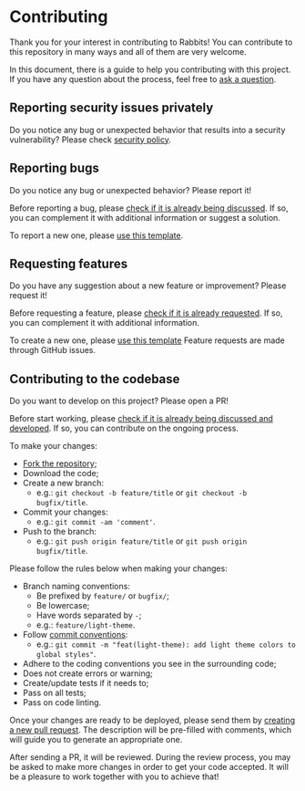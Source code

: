 # Contributing

Thank you for your interest in contributing to Rabbits! You can contribute to this repository in many ways and all of them are very welcome.

In this document, there is a guide to help you contributing with this project. If you have any question about the process, feel free to [ask a question](https://github.com/ondanieldev/rabbits-mobile/issues/new?labels=question&template=3_question.yml).

## Reporting security issues privately

Do you notice any bug or unexpected behavior that results into a security vulnerability? Please check [security policy](https://github.com/ondanieldev/rabbits-mobile/blob/master/SECURITY.md).

## Reporting bugs

Do you notice any bug or unexpected behavior? Please report it!

Before reporting a bug, please [check if it is already being discussed](https://github.com/ondanieldev/rabbits-mobile/issues?labels=bug). If so, you can complement it with additional information or suggest a solution.

To report a new one, please [use this template](https://github.com/ondanieldev/rabbits-mobile/issues/new?labels=bug&template=1_bug_report.yml).

## Requesting features

Do you have any suggestion about a new feature or improvement? Please request it!

Before requesting a feature, please [check if it is already requested](https://github.com/ondanieldev/rabbits-mobile/issues?labels=enhancement). If so, you can complement it with additional information.

To create a new one, please [use this template](https://github.com/ondanieldev/rabbits-mobile/issues/new?labels=enhancement&template=2_feature_request.yml)
Feature requests are made through GitHub issues.

## Contributing to the codebase

Do you want to develop on this project? Please open a PR!

Before start working, please [check if it is already being discussed and developed](https://github.com/ondanieldev/rabbits-mobile/issues). If so, you can contribute on the ongoing process.

To make your changes:

- [Fork the repository](https://github.com/ondanieldev/rabbits-mobile/fork);
- Download the code;
- Create a new branch:
  - e.g.: `git checkout -b feature/title` or `git checkout -b bugfix/title`.
- Commit your changes:
  - e.g.: `git commit -am 'comment'`.
- Push to the branch:
  - e.g.: `git push origin feature/title` or `git push origin bugfix/title`.

Please follow the rules below when making your changes:

- Branch naming conventions:
  - Be prefixed by `feature/` or `bugfix/`;
  - Be lowercase;
  - Have words separated by `-`;
  - e.g.: `feature/light-theme`.
- Follow [commit conventions](https://www.conventionalcommits.org/en/v1.0.0/):
  - e.g.: `git commit -m "feat(light-theme): add light theme colors to global styles"`.
- Adhere to the coding conventions you see in the surrounding code;
- Does not create errors or warning;
- Create/update tests if it needs to;
- Pass on all tests;
- Pass on code linting.

Once your changes are ready to be deployed, please send them by [creating a new pull request](https://github.com/ondanieldev/rabbits-mobile/compare). The description will be pre-filled with comments, which will guide you to generate an appropriate one.

After sending a PR, it will be reviewed. During the review process, you may be asked to make more changes in order to get your code accepted. It will be a pleasure to work together with you to achieve that!
